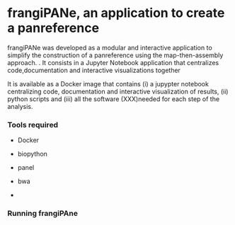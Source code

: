 # frangiPANe, an application to create a panreference

frangiPANe  was  developed  as  a  modular  and  interactive application  to  simplify  the  construction  of  a  panreference using  the  map-then-assembly  approach. . It consists in a Jupyter Notebook application that  centralizes  code,documentation and interactive visualizations together

 It  is  available  as a   Docker   image   that   contains   (i)   a   jupypter   notebook centralizing code, documentation and interactive visualization of results, (ii) python scripts and (iii) all the software (XXX)needed for each step of the analysis.

 ### Tools required

 * Docker

 * biopython
 * panel

 * bwa
 *


 ### Running frangiPAne
